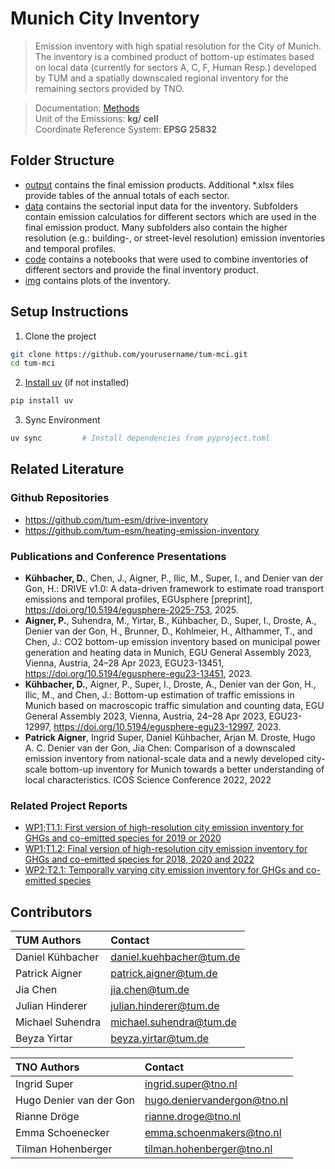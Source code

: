  # Munich City Inventory

> Emission inventory with high spatial resolution for the City of Munich. The inventory is a combined product of bottom-up estimates based on local data (currently for sectors A, C, F, Human Resp.) developed by TUM and a spatially downscaled regional inventory for the remaining sectors provided by TNO.

> Documentation: [Methods](doc/documentation.md)<br>
> Unit of the Emissions: **kg/ cell**</br>
> Coordinate Reference System: **EPSG 25832** </br>

## Folder Structure
- [output](output) contains the final emission products. Additional *.xlsx files provide tables of the annual totals of each sector.</br>
- [data](data) contains the sectorial input data for the inventory. Subfolders contain emission calculatios for different sectors which are used in the final emission product. Many subfolders also contain the higher resolution (e.g.: building-, or street-level resolution) emission inventories and temporal profiles.
- [code](code) contains a notebooks that were used to combine inventories of different sectors and provide the final inventory product. 
- [img](img) contains plots of the inventory.


## Setup Instructions

1. Clone the project
```bash
git clone https://github.com/yourusername/tum-mci.git
cd tum-mci
```
2. [Install uv](https://docs.astral.sh/uv/getting-started/installation/) (if not installed)
```bash
pip install uv 
```
3. Sync Environment
```bash
uv sync         # Install dependencies from pyproject.toml
```

## Related Literature

### Github Repositories
- https://github.com/tum-esm/drive-inventory
- https://github.com/tum-esm/heating-emission-inventory

### Publications and Conference Presentations
- **Kühbacher, D.**, Chen, J., Aigner, P., Ilic, M., Super, I., and Denier van der Gon, H.: DRIVE v1.0: A data-driven framework to estimate road transport emissions and temporal profiles, EGUsphere [preprint], https://doi.org/10.5194/egusphere-2025-753, 2025.
- **Aigner, P.**, Suhendra, M., Yirtar, B., Kühbacher, D., Super, I., Droste, A., Denier van der Gon, H., Brunner, D., Kohlmeier, H., Althammer, T., and Chen, J.: CO2 bottom-up emission inventory based on municipal power generation and heating data in Munich, EGU General Assembly 2023, Vienna, Austria, 24–28 Apr 2023, EGU23-13451, https://doi.org/10.5194/egusphere-egu23-13451, 2023.
- **Kühbacher, D.**, Aigner, P., Super, I., Droste, A., Denier van der Gon, H., Ilic, M., and Chen, J.: Bottom-up estimation of traffic emissions in Munich based on macroscopic traffic simulation and counting data, EGU General Assembly 2023, Vienna, Austria, 24–28 Apr 2023, EGU23-12997, https://doi.org/10.5194/egusphere-egu23-12997, 2023.
- **Patrick Aigner**, Ingrid Super, Daniel Kühbacher, Arjan M. Droste, Hugo A. C. Denier van der Gon, Jia Chen: Comparison of a downscaled emission inventory from national-scale data and a newly developed city-scale bottom-up inventory for Munich towards a better understanding of local characteristics. ICOS Science Conference 2022, 2022

### Related Project Reports
- [WP1;T1.1: First version of high-resolution city emission inventory for GHGs and co-emitted species for 2019 or 2020](https://fileshare.icos-cp.eu/s/tyGjs5TmT9FYoJC)
- [WP1;T1.2: Final version of high-resolution city emission inventory for GHGs and co-emitted species for 2018, 2020 and 2022](https://fileshare.icos-cp.eu/s/3ksc9Jiscqw4nWo)
- [WP2;T2.1: Temporally varying city emission inventory for GHGs and co-emitted species](https://fileshare.icos-cp.eu/s/AAnMdZR8efs6CBD)


## Contributors
|TUM Authors|Contact
|:----|:----|
Daniel Kühbacher| daniel.kuehbacher@tum.de
Patrick Aigner| patrick.aigner@tum.de
Jia Chen|  jia.chen@tum.de
Julian Hinderer| julian.hinderer@tum.de
Michael Suhendra| michael.suhendra@tum.de
Beyza Yirtar| beyza.yirtar@tum.de

|TNO Authors|Contact
|:----|:----|
Ingrid Super| ingrid.super@tno.nl
Hugo Denier van der Gon| hugo.deniervandergon@tno.nl
Rianne Dröge| rianne.droge@tno.nl
Emma Schoenecker| emma.schoenmakers@tno.nl
Tilman Hohenberger| tilman.hohenberger@tno.nl